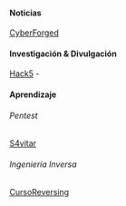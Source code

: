 #### Noticias
[CyberForged](https://www.youtube.com/@cyberforged)

#### Investigación & Divulgación
[Hack5](https://www.youtube.com/c/hak5) - 

#### Aprendizaje
###### Pentest
[S4vitar](https://www.youtube.com/@s4vitar)

###### Ingeniería Inversa
[CursoReversing](https://www.youtube.com/@cursoreversing1952)

